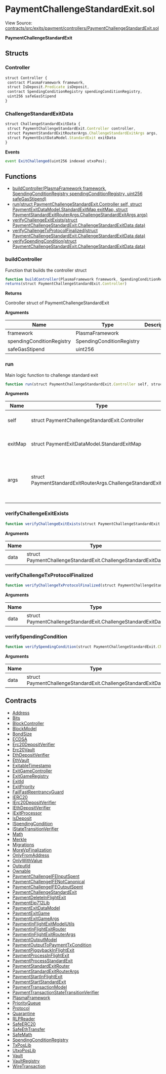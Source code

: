 # PaymentChallengeStandardExit.sol

View Source: [contracts/src/exits/payment/controllers/PaymentChallengeStandardExit.sol](../../contracts/src/exits/payment/controllers/PaymentChallengeStandardExit.sol)

**PaymentChallengeStandardExit**

## Structs
### Controller

```js
struct Controller {
 contract PlasmaFramework framework,
 struct IsDeposit.Predicate isDeposit,
 contract SpendingConditionRegistry spendingConditionRegistry,
 uint256 safeGasStipend
}
```

### ChallengeStandardExitData

```js
struct ChallengeStandardExitData {
 struct PaymentChallengeStandardExit.Controller controller,
 struct PaymentStandardExitRouterArgs.ChallengeStandardExitArgs args,
 struct PaymentExitDataModel.StandardExit exitData
}
```

**Events**

```js
event ExitChallenged(uint256 indexed utxoPos);
```

## Functions

- [buildController(PlasmaFramework framework, SpendingConditionRegistry spendingConditionRegistry, uint256 safeGasStipend)](#buildcontroller)
- [run(struct PaymentChallengeStandardExit.Controller self, struct PaymentExitDataModel.StandardExitMap exitMap, struct PaymentStandardExitRouterArgs.ChallengeStandardExitArgs args)](#run)
- [verifyChallengeExitExists(struct PaymentChallengeStandardExit.ChallengeStandardExitData data)](#verifychallengeexitexists)
- [verifyChallengeTxProtocolFinalized(struct PaymentChallengeStandardExit.ChallengeStandardExitData data)](#verifychallengetxprotocolfinalized)
- [verifySpendingCondition(struct PaymentChallengeStandardExit.ChallengeStandardExitData data)](#verifyspendingcondition)

### buildController

Function that builds the controller struct

```js
function buildController(PlasmaFramework framework, SpendingConditionRegistry spendingConditionRegistry, uint256 safeGasStipend) public view
returns(struct PaymentChallengeStandardExit.Controller)
```

**Returns**

Controller struct of PaymentChallengeStandardExit

**Arguments**

| Name        | Type           | Description  |
| ------------- |------------- | -----|
| framework | PlasmaFramework |  | 
| spendingConditionRegistry | SpendingConditionRegistry |  | 
| safeGasStipend | uint256 |  | 

### run

Main logic function to challenge standard exit

```js
function run(struct PaymentChallengeStandardExit.Controller self, struct PaymentExitDataModel.StandardExitMap exitMap, struct PaymentStandardExitRouterArgs.ChallengeStandardExitArgs args) public nonpayable
```

**Arguments**

| Name        | Type           | Description  |
| ------------- |------------- | -----|
| self | struct PaymentChallengeStandardExit.Controller | The controller struct | 
| exitMap | struct PaymentExitDataModel.StandardExitMap | The storage of all standard exit data | 
| args | struct PaymentStandardExitRouterArgs.ChallengeStandardExitArgs | Arguments of challenge standard exit function from client | 

### verifyChallengeExitExists

```js
function verifyChallengeExitExists(struct PaymentChallengeStandardExit.ChallengeStandardExitData data) private pure
```

**Arguments**

| Name        | Type           | Description  |
| ------------- |------------- | -----|
| data | struct PaymentChallengeStandardExit.ChallengeStandardExitData |  | 

### verifyChallengeTxProtocolFinalized

```js
function verifyChallengeTxProtocolFinalized(struct PaymentChallengeStandardExit.ChallengeStandardExitData data) private view
```

**Arguments**

| Name        | Type           | Description  |
| ------------- |------------- | -----|
| data | struct PaymentChallengeStandardExit.ChallengeStandardExitData |  | 

### verifySpendingCondition

```js
function verifySpendingCondition(struct PaymentChallengeStandardExit.ChallengeStandardExitData data) private view
```

**Arguments**

| Name        | Type           | Description  |
| ------------- |------------- | -----|
| data | struct PaymentChallengeStandardExit.ChallengeStandardExitData |  | 

## Contracts

* [Address](Address.md)
* [Bits](Bits.md)
* [BlockController](BlockController.md)
* [BlockModel](BlockModel.md)
* [BondSize](BondSize.md)
* [ECDSA](ECDSA.md)
* [Erc20DepositVerifier](Erc20DepositVerifier.md)
* [Erc20Vault](Erc20Vault.md)
* [EthDepositVerifier](EthDepositVerifier.md)
* [EthVault](EthVault.md)
* [ExitableTimestamp](ExitableTimestamp.md)
* [ExitGameController](ExitGameController.md)
* [ExitGameRegistry](ExitGameRegistry.md)
* [ExitId](ExitId.md)
* [ExitPriority](ExitPriority.md)
* [FailFastReentrancyGuard](FailFastReentrancyGuard.md)
* [IERC20](IERC20.md)
* [IErc20DepositVerifier](IErc20DepositVerifier.md)
* [IEthDepositVerifier](IEthDepositVerifier.md)
* [IExitProcessor](IExitProcessor.md)
* [IsDeposit](IsDeposit.md)
* [ISpendingCondition](ISpendingCondition.md)
* [IStateTransitionVerifier](IStateTransitionVerifier.md)
* [Math](Math.md)
* [Merkle](Merkle.md)
* [Migrations](Migrations.md)
* [MoreVpFinalization](MoreVpFinalization.md)
* [OnlyFromAddress](OnlyFromAddress.md)
* [OnlyWithValue](OnlyWithValue.md)
* [OutputId](OutputId.md)
* [Ownable](Ownable.md)
* [PaymentChallengeIFEInputSpent](PaymentChallengeIFEInputSpent.md)
* [PaymentChallengeIFENotCanonical](PaymentChallengeIFENotCanonical.md)
* [PaymentChallengeIFEOutputSpent](PaymentChallengeIFEOutputSpent.md)
* [PaymentChallengeStandardExit](PaymentChallengeStandardExit.md)
* [PaymentDeleteInFlightExit](PaymentDeleteInFlightExit.md)
* [PaymentEip712Lib](PaymentEip712Lib.md)
* [PaymentExitDataModel](PaymentExitDataModel.md)
* [PaymentExitGame](PaymentExitGame.md)
* [PaymentExitGameArgs](PaymentExitGameArgs.md)
* [PaymentInFlightExitModelUtils](PaymentInFlightExitModelUtils.md)
* [PaymentInFlightExitRouter](PaymentInFlightExitRouter.md)
* [PaymentInFlightExitRouterArgs](PaymentInFlightExitRouterArgs.md)
* [PaymentOutputModel](PaymentOutputModel.md)
* [PaymentOutputToPaymentTxCondition](PaymentOutputToPaymentTxCondition.md)
* [PaymentPiggybackInFlightExit](PaymentPiggybackInFlightExit.md)
* [PaymentProcessInFlightExit](PaymentProcessInFlightExit.md)
* [PaymentProcessStandardExit](PaymentProcessStandardExit.md)
* [PaymentStandardExitRouter](PaymentStandardExitRouter.md)
* [PaymentStandardExitRouterArgs](PaymentStandardExitRouterArgs.md)
* [PaymentStartInFlightExit](PaymentStartInFlightExit.md)
* [PaymentStartStandardExit](PaymentStartStandardExit.md)
* [PaymentTransactionModel](PaymentTransactionModel.md)
* [PaymentTransactionStateTransitionVerifier](PaymentTransactionStateTransitionVerifier.md)
* [PlasmaFramework](PlasmaFramework.md)
* [PriorityQueue](PriorityQueue.md)
* [Protocol](Protocol.md)
* [Quarantine](Quarantine.md)
* [RLPReader](RLPReader.md)
* [SafeERC20](SafeERC20.md)
* [SafeEthTransfer](SafeEthTransfer.md)
* [SafeMath](SafeMath.md)
* [SpendingConditionRegistry](SpendingConditionRegistry.md)
* [TxPosLib](TxPosLib.md)
* [UtxoPosLib](UtxoPosLib.md)
* [Vault](Vault.md)
* [VaultRegistry](VaultRegistry.md)
* [WireTransaction](WireTransaction.md)
